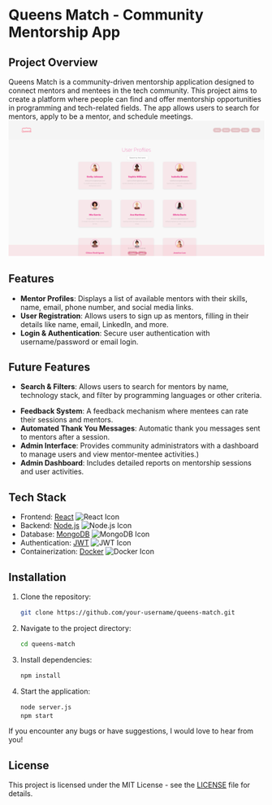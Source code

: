 
# Queens Match - Community Mentorship App

## Project Overview
Queens Match is a community-driven mentorship application designed to connect mentors and mentees in the tech community. This project aims to create a platform where people can find and offer mentorship opportunities in programming and tech-related fields. The app allows users to search for mentors, apply to be a mentor, and schedule meetings.
<img src="/screenshot1.png" alt="App Screenshot" />

## Features
- **Mentor Profiles**: Displays a list of available mentors with their skills, name, email, phone number, and social media links.
- **User Registration**: Allows users to sign up as mentors, filling in their details like name, email, LinkedIn, and more.
- **Login & Authentication**: Secure user authentication with username/password or email login.


## Future Features
- **Search & Filters**: Allows users to search for mentors by name, technology stack, and filter by programming languages or other criteria.

[//]: # (- **Scheduling System**: Integration with a scheduling system to set up mentorship sessions.)
- **Feedback System**: A feedback mechanism where mentees can rate their sessions and mentors.
- **Automated Thank You Messages**: Automatic thank you messages sent to mentors after a session.
- **Admin Interface**: Provides community administrators with a dashboard to manage users and view mentor-mentee activities.)
- **Admin Dashboard**: Includes detailed reports on mentorship sessions and user activities.


## Tech Stack
- Frontend: [React](https://reactjs.org/) <img src="https://upload.wikimedia.org/wikipedia/commons/a/a7/React-icon.svg" alt="React Icon" width="40" />
- Backend: [Node.js](https://nodejs.org/) <img src="https://nodejs.org/static/logos/nodejsStackedLight.svg" alt="Node.js Icon" width="40" />
- Database: [MongoDB](https://www.mongodb.com/) <img src="https://www.svgrepo.com/show/331488/mongodb.svg" alt="MongoDB Icon" width="40" />
- Authentication: [JWT](https://jwt.io/) <img src="https://cdn.worldvectorlogo.com/logos/jwt-3.svg" alt="JWT Icon" width="40" />
- Containerization: [Docker](https://www.docker.com/) <img src="https://www.svgrepo.com/show/349342/docker.svg" alt="Docker Icon" width="40" />



## Installation
1. Clone the repository:
   ```bash
   git clone https://github.com/your-username/queens-match.git
   ```
2. Navigate to the project directory:
   ```bash
   cd queens-match
   ```
3. Install dependencies:
   ```bash
   npm install
   ```
4. Start the application:
   ```bash
   node server.js
   npm start
   ```

If you encounter any bugs or have suggestions, I would love to hear from you!

## License
This project is licensed under the MIT License - see the [LICENSE](LICENSE) file for details.
